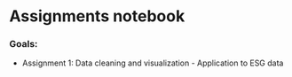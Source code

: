 # Assignments notebook

### Goals:

- Assignment 1: Data cleaning and visualization - Application to ESG data
